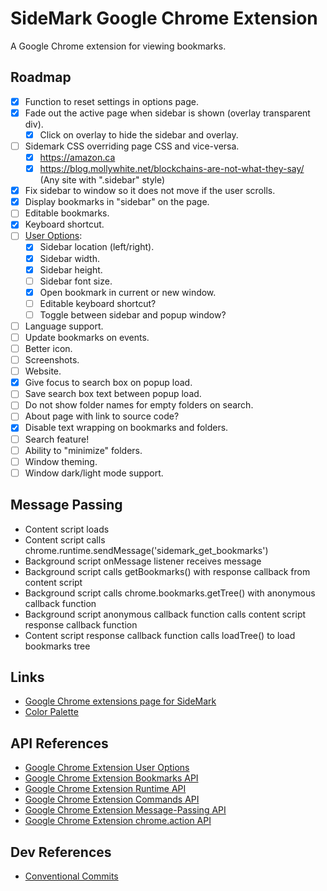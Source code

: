 # SideMark Google Chrome Extension

A Google Chrome extension for viewing bookmarks.

## Roadmap

- [x] Function to reset settings in options page.
- [x] Fade out the active page when sidebar is shown (overlay transparent div).
  - [x] Click on overlay to hide the sidebar and overlay.
- [ ] Sidemark CSS overriding page CSS and vice-versa.
  - [x] https://amazon.ca
  - [x] https://blog.mollywhite.net/blockchains-are-not-what-they-say/ (Any site with ".sidebar" style)
- [x] Fix sidebar to window so it does not move if the user scrolls.
- [x] Display bookmarks in "sidebar" on the page.
- [ ] Editable bookmarks.
- [x] Keyboard shortcut.
- [ ] [User Options](https://developer.chrome.com/docs/extensions/mv3/options/):
  - [x] Sidebar location (left/right).
  - [x] Sidebar width.
  - [x] Sidebar height.
  - [ ] Sidebar font size.
  - [x] Open bookmark in current or new window.
  - [ ] Editable keyboard shortcut?
  - [ ] Toggle between sidebar and popup window?
- [ ] Language support.
- [ ] Update bookmarks on events.
- [ ] Better icon.
- [ ] Screenshots.
- [ ] Website.
- [x] Give focus to search box on popup load.
- [ ] Save search box text between popup load.
- [ ] Do not show folder names for empty folders on search.
- [ ] About page with link to source code?
- [x] Disable text wrapping on bookmarks and folders.
- [ ] Search feature!
- [ ] Ability to "minimize" folders.
- [ ] Window theming.
- [ ] Window dark/light mode support.

## Message Passing

- Content script loads
- Content script calls chrome.runtime.sendMessage('sidemark_get_bookmarks')
- Background script onMessage listener receives message
- Background script calls getBookmarks() with response callback from content script
- Background script calls chrome.bookmarks.getTree() with anonymous callback function
- Background script anonymous callback function calls content script response callback function
- Content script response callback function calls loadTree() to load bookmarks tree

## Links

- [Google Chrome extensions page for SideMark](https://chrome.google.com/webstore/detail/sidemark/mpmmbieakmohbhjidajegiehcbeagdcg)
- [Color Palette](https://coolors.co/124e78-f0f0c9-f2bb05-d74e09-6e0e0a)

## API References

- [Google Chrome Extension User Options](https://developer.chrome.com/docs/extensions/mv3/options/)
- [Google Chrome Extension Bookmarks API](https://developer.chrome.com/docs/extensions/reference/bookmarks/)
- [Google Chrome Extension Runtime API](https://developer.chrome.com/docs/extensions/reference/runtime/)
- [Google Chrome Extension Commands API](https://developer.chrome.com/docs/extensions/reference/commands/)
- [Google Chrome Extension Message-Passing API](https://developer.chrome.com/docs/extensions/reference/runtime/#method-sendMessage)
- [Google Chrome Extension chrome.action API](https://developer.chrome.com/docs/extensions/reference/action/#event-onClicked)

## Dev References

- [Conventional Commits](https://www.conventionalcommits.org/en/v1.0.0/)
